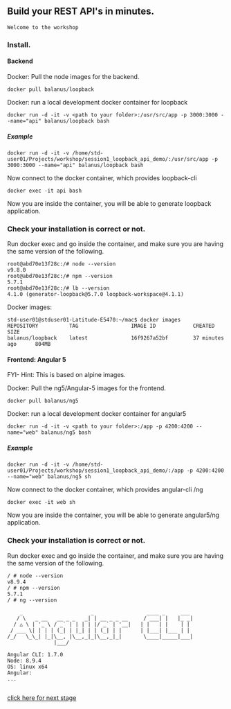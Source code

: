 ## Build your REST API's in minutes.

```
Welcome to the workshop 
```

### Install.

#### Backend

Docker: Pull the node images for the backend.
```
docker pull balanus/loopback
```

Docker: run a local development docker container for loopback
```
docker run -d -it -v <path to your folder>:/usr/src/app -p 3000:3000 --name="api" balanus/loopback bash
```

##### Example
```
docker run -d -it -v /home/std-user01/Projects/workshop/session1_loopback_api_demo/:/usr/src/app -p 3000:3000 --name="api" balanus/loopback bash
```

Now connect to the docker container, which provides loopback-cli

```
docker exec -it api bash
```

Now you are inside the container, you will be able to generate loopback application.

### Check your installation is correct or not.

Run docker exec and go inside the container, and make sure you are having the same version of the following.
```
root@abd70e13f28c:/# node --version
v9.8.0
root@abd70e13f28c:/# npm --version
5.7.1
root@abd70e13f28c:/# lb --version
4.1.0 (generator-loopback@5.7.0 loopback-workspace@4.1.1)
```
 
Docker images:
```
std-user01@stduser01-Latitude-E5470:~/mac$ docker images
REPOSITORY          TAG                 IMAGE ID            CREATED             SIZE
balanus/loopback    latest              16f9267a52bf        37 minutes ago      804MB
```


#### Frontend: Angular 5
FYI- Hint: This is based on alpine images.

Docker: Pull the ng5/Angular-5 images for the frontend.
```
docker pull balanus/ng5
```

Docker: run a local development docker container for angular5
```
docker run -d -it -v <path to your folder>:/app -p 4200:4200 --name="web" balanus/ng5 bash
```
##### Example
```
docker run -d -it -v /home/std-user01/Projects/workshop/session1_loopback_api_demo/:/app -p 4200:4200 --name="web" balanus/ng5 sh
```

Now connect to the docker container, which provides angular-cli /ng

```
docker exec -it web sh
```

Now you are inside the container, you will be able to generate angular5/ng application.

### Check your installation is correct or not.

Run docker exec and go inside the container, and make sure you are having the same version of the following.
```
/ # node --version
v8.9.4
/ # npm --version
5.7.1
/ # ng --version

    _                      _                 ____ _     ___
   / \   _ __   __ _ _   _| | __ _ _ __     / ___| |   |_ _|
  / △ \ | '_ \ / _` | | | | |/ _` | '__|   | |   | |    | |
 / ___ \| | | | (_| | |_| | | (_| | |      | |___| |___ | |
/_/   \_\_| |_|\__, |\__,_|_|\__,_|_|       \____|_____|___|
               |___/
    
Angular CLI: 1.7.0
Node: 8.9.4
OS: linux x64
Angular: 
...


```

[click here for next stage]('loopback.md')